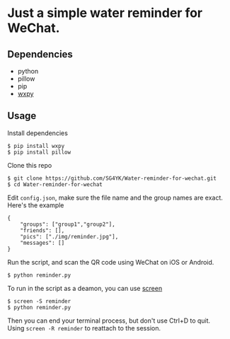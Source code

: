 # Just a simple water reminder for WeChat.

## Dependencies
+ python  
+ pillow
+ pip
+ [wxpy](https://github.com/youfou/wxpy)  
## Usage
Install dependencies
```
$ pip install wxpy
$ pip install pillow
```
Clone this repo
```
$ git clone https://github.com/SG4YK/Water-reminder-for-wechat.git
$ cd Water-reminder-for-wechat
```
Edit `config.json`, make sure the file name and the group names are exact. Here's the example
```
{
    "groups": ["group1","group2"], 
    "friends": [], 
    "pics": ["./img/reminder.jpg"],
    "messages": []
}
```
Run the script, and scan the QR code using WeChat on iOS or Android.  
```
$ python reminder.py
```
To run in the script as a deamon, you can use [screen](https://www.gnu.org/software/screen/)   
```
$ screen -S reminder  
$ python reminder.py
```
Then you can end your terminal process, but don't use Ctrl+D to quit.  
Using `screen -R reminder` to reattach to the session.
